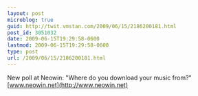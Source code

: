 ```yaml
---
layout: post
microblog: true
guid: http://twit.vmstan.com/2009/06/15/2186200181.html
post_id: 3051032
date: 2009-06-15T19:29:58-0600
lastmod: 2009-06-15T19:29:58-0600
type: post
url: /2009/06/15/2186200181.html
---
```

New poll at Neowin: "Where do you download your music from?" [www.neowin.net](http://www.neowin.net)
